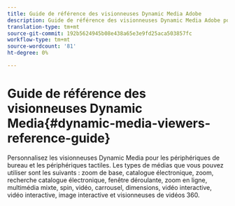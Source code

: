 ```yaml
---
title: Guide de référence des visionneuses Dynamic Media Adobe
description: Guide de référence des visionneuses Dynamic Media Adobe pour les visionneuses de zoom de base, de catalogue électronique, de zoom, de catalogue électronique, de fenêtre déroulante, de zoom en ligne, de supports mixtes, de spin, de vidéo, de carrousel, de dimensions, de vidéos interactives, d’images interactives et de vidéos 360.
translation-type: tm+mt
source-git-commit: 192b5624945b08e438a65e3e9fd25aca503857fc
workflow-type: tm+mt
source-wordcount: '81'
ht-degree: 0%

---
```



# Guide de référence des visionneuses Dynamic Media{#dynamic-media-viewers-reference-guide}

Personnalisez les visionneuses Dynamic Media pour les périphériques de bureau et les périphériques tactiles. Les types de médias que vous pouvez utiliser sont les suivants : zoom de base, catalogue électronique, zoom, recherche catalogue électronique, fenêtre déroulante, zoom en ligne, multimédia mixte, spin, vidéo, carrousel, dimensions, vidéo interactive, vidéo interactive, image interactive et visionneuses de vidéos 360.

